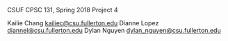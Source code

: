 CSUF CPSC 131, Spring 2018
Project 4

Kailie Chang kailiec@csu.fullerton.edu
Dianne Lopez diannel@csu.fullerton.edu
Dylan Nguyen dylan_nguyen@csu.fullerton.edu

